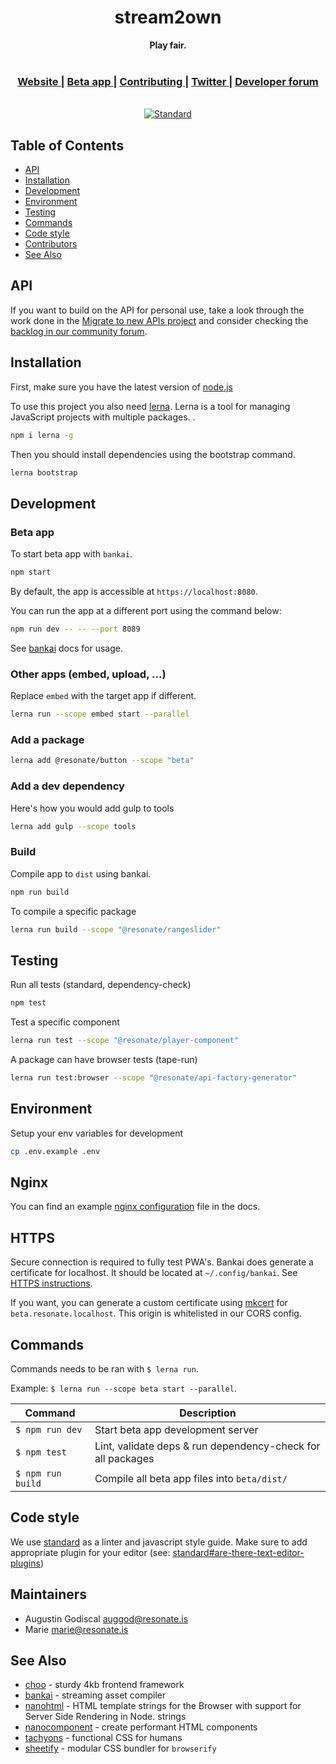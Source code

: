 <div align="center">
  <h1 align="center">stream2own</h1>
  <strong>Play fair.</strong>
</div>

<br />

<div align="center">
  <h3>
    <a href="https://resonate.is">
      Website
    </a>
    <span> | </span>
    <a href="https://beta.resonate.is">
      Beta app
    </a>
    <span> | </span>
    <a href="https://github.com/resonatecoop/stream2own/blob/master/CONTRIBUTING.md">
      Contributing
    </a>
    <span> | </span>
    <a href="https://www.twitter.com/resonatecoop/">
      Twitter
    </a>
    <span> | </span>
    <a href="https://resonate.is/contact-us/join-developer-forum/">
      Developer forum
    </a>
  </h3>
</div>

<br />

<div align="center">
  <!-- Standard -->
  <a href="https://standardjs.com">
    <img src="https://img.shields.io/badge/code%20style-standard-brightgreen.svg?style=flat-square"
      alt="Standard" />
  </a>
</div>

## Table of Contents
- [API](#api)
- [Installation](#installation)
- [Development](#development)
- [Environment](#environment)
- [Testing](#testing)
- [Commands](#commands)
- [Code style](#code-style)
- [Contributors](#contributors)
- [See Also](#see-also)

## API

If you want to build on the API for personal use, take a look through the work done in the [Migrate to new APIs project](https://github.com/resonatecoop/stream/projects/5#card-59829409) and consider checking the [backlog in our community forum](https://community.resonate.is/c/platform/52). 

## Installation

First, make sure you have the latest version of [node.js](https://nodejs.org/)

To use this project you also need [lerna](https://github.com/lerna/lerna). Lerna is a tool for managing JavaScript projects with multiple packages. .

```sh
npm i lerna -g
```

Then you should install dependencies using the bootstrap command.

```sh
lerna bootstrap
```

## Development

### Beta app

To start beta app with `bankai`.

```sh
npm start
```

By default, the app is accessible at `https://localhost:8080`.

You can run the app at a different port using the command below:

```sh
npm run dev -- -- --port 8089
```

See [bankai](https://github.com/choojs/bankai) docs for usage.

### Other apps (embed, upload, ...)

Replace `embed` with the target app if different. 

```sh
lerna run --scope embed start --parallel
```

### Add a package

```sh
lerna add @resonate/button --scope "beta"
```

### Add a dev dependency

Here's how you would add gulp to tools

```sh
lerna add gulp --scope tools
```

### Build

Compile app to `dist` using bankai.

```sh
npm run build
```

To compile a specific package

```sh
lerna run build --scope "@resonate/rangeslider"
```

## Testing

Run all tests (standard, dependency-check)

```sh
npm test
```

Test a specific component

```sh
lerna run test --scope "@resonate/player-component"
```

A package can have browser tests (tape-run)

```sh
lerna run test:browser --scope "@resonate/api-factory-generator"
```

## Environment

Setup your env variables for development

```sh
cp .env.example .env
```

## Nginx

You can find an example [nginx configuration](/docs/nginx/beta.resonate.localhost.conf) file in the docs.

## HTTPS

Secure connection is required to fully test PWA's. Bankai does generate a certificate for localhost. It should be located at `~/.config/bankai`. See [HTTPS instructions](https://github.com/choojs/bankai#%EF%B8%8F--https-instructions).

If you want, you can generate a custom certificate using [mkcert](https://github.com/FiloSottile/mkcert) for `beta.resonate.localhost`. This origin is whitelisted in our CORS config.

## Commands

Commands needs to be ran with `$ lerna run`.

Example: `$ lerna run --scope beta start --parallel`.

Command                 | Description                                      |
------------------------|--------------------------------------------------|
`$ npm run dev`         | Start beta app development server
`$ npm test`            | Lint, validate deps & run dependency-check for all packages
`$ npm run build`       | Compile all beta app files into `beta/dist/`

## Code style

We use [standard](https://standardjs.com/) as a linter and javascript style guide.
Make sure to add appropriate plugin for your editor (see: [standard#are-there-text-editor-plugins](https://github.com/standard/standard#are-there-text-editor-plugins))

## Maintainers

- Augustin Godiscal <auggod@resonate.is>
- Marie <marie@resonate.is>

## See Also
- [choo](https://github.com/choojs/choo) - sturdy 4kb frontend framework
- [bankai](https://github.com/choojs/bankai) - streaming asset compiler
- [nanohtml](https://github.com/choojs/nanohtml) - HTML template strings for the Browser with support for Server Side Rendering in Node.
  strings
- [nanocomponent](https://github.com/choojs/nanocomponent) - create performant HTML components
- [tachyons](https://github.com/tachyons-css/tachyons) - functional CSS for
  humans
- [sheetify](https://github.com/stackcss/sheetify) - modular CSS bundler for
  `browserify`
